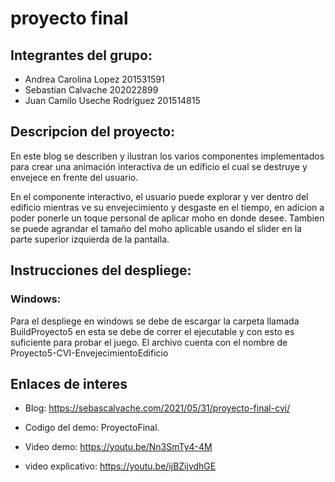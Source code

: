 # proyecto final
<h2>Integrantes del grupo:</h2>
 
 - Andrea Carolina Lopez 201531591
 - Sebastian Calvache 202022899
 - Juan Camilo Useche Rodríguez 201514815
 
 <h2> Descripcion del proyecto:</h2>
 En este blog se describen y ilustran los varios componentes implementados para crear una animación interactiva de un edificio el cual se destruye y envejece en frente del   usuario.

En el componente interactivo, el usuario puede explorar y ver dentro del edificio mientras ve su envejecimiento y desgaste en el tiempo, en adicion a poder ponerle un toque personal de aplicar moho en donde desee. Tambien se puede agrandar el tamaño del moho aplicable usando el slider en la parte superior izquierda de la pantalla.
 
<h2>Instrucciones del despliege:</h2> 
<h3>Windows:</h3>
Para el despliege en windows se debe de escargar la carpeta llamada BuildProyecto5 en esta se debe de correr el ejecutable y con esto es suficiente para probar el juego. El archivo cuenta con el nombre de Proyecto5-CVI-EnvejecimientoEdificio
<h2>Enlaces de interes</h2> 

- Blog: https://sebascalvache.com/2021/05/31/proyecto-final-cvi/

- Codigo del demo: ProyectoFinal.

- Video demo: https://youtu.be/Nn3SmTy4-4M
 
- video explicativo: https://youtu.be/ijBZijvdhGE
 
